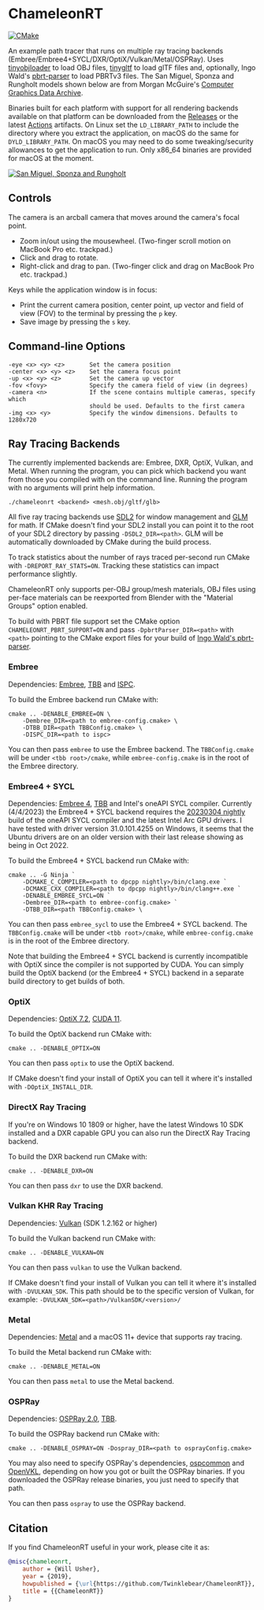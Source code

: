 # ChameleonRT

[![CMake](https://github.com/Twinklebear/ChameleonRT/actions/workflows/cmake.yml/badge.svg)](https://github.com/Twinklebear/ChameleonRT/actions/workflows/cmake.yml)

An example path tracer that runs on multiple ray tracing backends (Embree/Embree4+SYCL/DXR/OptiX/Vulkan/Metal/OSPRay).
Uses [tinyobjloader](https://github.com/syoyo/tinyobjloader) to load OBJ files,
[tinygltf](https://github.com/syoyo/tinygltf) to load glTF files and, optionally,
Ingo Wald's [pbrt-parser](https://github.com/ingowald/pbrt-parser) to load PBRTv3 files.
The San Miguel,
Sponza and Rungholt models shown below are from Morgan McGuire's [Computer Graphics Data Archive](https://casual-effects.com/data/).

Binaries built for each platform with support for all rendering backends available on that platform
can be downloaded from the [Releases](https://github.com/Twinklebear/ChameleonRT/releases) or the latest [Actions](https://github.com/Twinklebear/ChameleonRT/actions) artifacts.
On Linux set the `LD_LIBRARY_PATH` to include the directory where you extract the
application, on macOS do the same for `DYLD_LIBRARY_PATH`. On macOS you may need to do some
tweaking/security allowances to get the application to run. Only x86_64 binaries are provided for macOS at the moment.

[![San Miguel, Sponza and Rungholt](https://i.imgur.com/tKZYjzn.jpg)](https://i.imgur.com/pVhQK3j.jpg)

## Controls

The camera is an arcball camera that moves around the camera's focal point.

- Zoom in/out using the mousewheel. (Two-finger scroll motion on MacBook Pro etc. trackpad.)
- Click and drag to rotate.
- Right-click and drag to pan. (Two-finger click and drag on MacBook Pro etc. trackpad.)

Keys while the application window is in focus:

- Print the current camera position, center point, up vector and field of view (FOV) to the terminal by pressing the `p` key.
- Save image by pressing the `s` key.

## Command-line Options

```text
-eye <x> <y> <z>       Set the camera position
-center <x> <y> <z>    Set the camera focus point
-up <x> <y> <z>        Set the camera up vector
-fov <fovy>            Specify the camera field of view (in degrees)
-camera <n>            If the scene contains multiple cameras, specify which
                       should be used. Defaults to the first camera
-img <x> <y>           Specify the window dimensions. Defaults to 1280x720
```

## Ray Tracing Backends  

The currently implemented backends are: Embree, DXR, OptiX, Vulkan, and Metal.
When running the program, you can pick which backend you want from
those you compiled with on the command line. Running the program with no
arguments will print help information.

```
./chameleonrt <backend> <mesh.obj/gltf/glb>
```

All five ray tracing backends use [SDL2](https://www.libsdl.org/index.php) for window management
and [GLM](https://github.com/g-truc/glm) for math.
If CMake doesn't find your SDL2 install you can point it to the root
of your SDL2 directory by passing `-DSDL2_DIR=<path>`. GLM will be automatically
downloaded by CMake during the build process.

To track statistics about the number of rays traced per-second
run CMake with `-DREPORT_RAY_STATS=ON`. Tracking these statistics can
impact performance slightly.

ChameleonRT only supports per-OBJ group/mesh materials, OBJ files using per-face materials
can be reexported from Blender with the "Material Groups" option enabled.

To build with PBRT file support set the CMake option `CHAMELEONRT_PBRT_SUPPORT=ON` and pass
`-DpbrtParser_DIR=<path>` with `<path>` pointing to the CMake export files for
your build of [Ingo Wald's pbrt-parser](https://github.com/ingowald/pbrt-parser).

### Embree

Dependencies: [Embree](https://embree.github.io/),
[TBB](https://www.threadingbuildingblocks.org/) and [ISPC](https://ispc.github.io/).

To build the Embree backend run CMake with:

```
cmake .. -DENABLE_EMBREE=ON \
	-Dembree_DIR=<path to embree-config.cmake> \
	-DTBB_DIR=<path TBBConfig.cmake> \
	-DISPC_DIR=<path to ispc>
```

You can then pass `embree` to use the Embree backend. The `TBBConfig.cmake` will
be under `<tbb root>/cmake`, while `embree-config.cmake` is in the root of the
Embree directory.

### Embree4 + SYCL

Dependencies: [Embree 4](https://embree.github.io/),
[TBB](https://www.threadingbuildingblocks.org/) and Intel's oneAPI SYCL compiler.
Currently (4/4/2023) the Embree4 + SYCL backend requires the
[20230304 nightly](https://github.com/intel/llvm/releases/tag/sycl-nightly%2F20230304) build of
the oneAPI SYCL compiler and the latest Intel Arc GPU drivers.
I have tested with driver version 31.0.101.4255 on Windows, it seems that the Ubuntu
drivers are on an older version with their last release showing as being in Oct 2022.

To build the Embree4 + SYCL backend run CMake with:

```
cmake .. -G Ninja `
    -DCMAKE_C_COMPILER=<path to dpcpp nightly>/bin/clang.exe `
    -DCMAKE_CXX_COMPILER=<path to dpcpp nightly>/bin/clang++.exe `
    -DENABLE_EMBREE_SYCL=ON `
    -Dembree_DIR=<path to embree-config.cmake> `
	-DTBB_DIR=<path TBBConfig.cmake> \
```

You can then pass `embree_sycl` to use the Embree4 + SYCL backend. The `TBBConfig.cmake` will
be under `<tbb root>/cmake`, while `embree-config.cmake` is in the root of the
Embree directory.

Note that building the Embree4 + SYCL backend is currently incompatible with OptiX
since the compiler is not supported by CUDA. You can simply build the OptiX backend
(or the Embree4 + SYCL) backend in a separate build directory to get builds of both.

### OptiX

Dependencies: [OptiX 7.2](https://developer.nvidia.com/optix), [CUDA 11](https://developer.nvidia.com/cuda-zone).

To build the OptiX backend run CMake with:

```
cmake .. -DENABLE_OPTIX=ON
```

You can then pass `optix` to use the OptiX backend.

If CMake doesn't find your install of OptiX you can tell it where
it's installed with `-DOptiX_INSTALL_DIR`.

### DirectX Ray Tracing

If you're on Windows 10 1809 or higher, have the latest Windows 10 SDK installed and a DXR
capable GPU you can also run the DirectX Ray Tracing backend.

To build the DXR backend run CMake with:

```
cmake .. -DENABLE_DXR=ON
```

You can then pass `dxr` to use the DXR backend.

### Vulkan KHR Ray Tracing

Dependencies: [Vulkan](https://vulkan.lunarg.com/) (SDK 1.2.162 or higher)

To build the Vulkan backend run CMake with:

```
cmake .. -DENABLE_VULKAN=ON
```

You can then pass `vulkan` to use the Vulkan backend.

If CMake doesn't find your install of Vulkan you can tell it where it's
installed with `-DVULKAN_SDK`. This path should be to the specific version
of Vulkan, for example: `-DVULKAN_SDK=<path>/VulkanSDK/<version>/`

### Metal

Dependencies: [Metal](https://developer.apple.com/metal/) and a macOS 11+ device that supports ray tracing.

To build the Metal backend run CMake with:

```
cmake .. -DENABLE_METAL=ON
```

You can then pass `metal` to use the Metal backend.

### OSPRay

Dependencies: [OSPRay 2.0](http://www.ospray.org/), [TBB](https://www.threadingbuildingblocks.org/).

To build the OSPRay backend run CMake with:

```
cmake .. -DENABLE_OSPRAY=ON -Dospray_DIR=<path to osprayConfig.cmake>
```

You may also need to specify OSPRay's dependencies,
[ospcommon](https://github.com/ospray/ospcommon) and [OpenVKL](https://github.com/openvkl/openvkl),
depending on how you got or built the OSPRay binaries.
If you downloaded the OSPRay release binaries, you just need to
specify that path.

You can then pass `ospray` to use the OSPRay backend.

## Citation

If you find ChameleonRT useful in your work, please cite it as:

```bibtex
@misc{chameleonrt,
	author = {Will Usher},
	year = {2019},
	howpublished = {\url{https://github.com/Twinklebear/ChameleonRT}},
	title = {{ChameleonRT}}
} 
```
